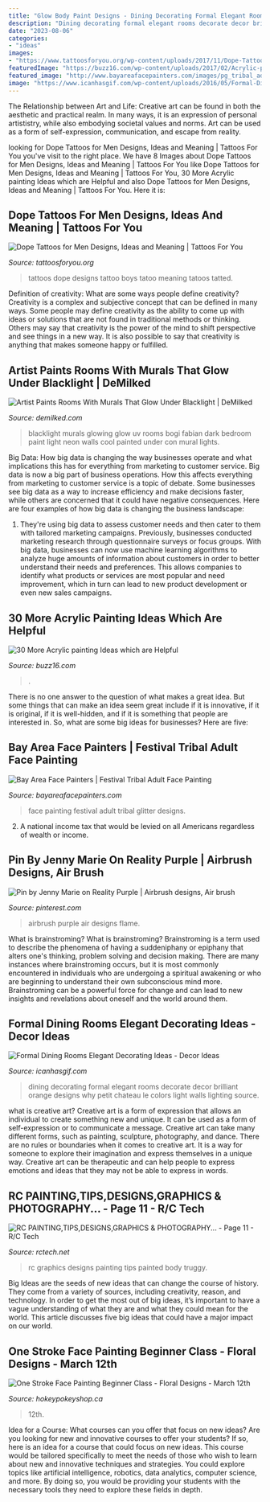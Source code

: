 ```yaml
---
title: "Glow Body Paint Designs - Dining Decorating Formal Elegant Rooms Decorate Decor Brilliant Orange Designs Why Petit Chateau Le Colors Light Walls Lighting Source"
description: "Dining decorating formal elegant rooms decorate decor brilliant orange designs why petit chateau le colors light walls lighting source"
date: "2023-08-06"
categories:
- "ideas"
images:
- "https://www.tattoosforyou.org/wp-content/uploads/2017/11/Dope-Tattoos-for-Men-Images.jpg"
featuredImage: "https://buzz16.com/wp-content/uploads/2017/02/Acrylic-painting-Ideas-9.jpg"
featured_image: "http://www.bayareafacepainters.com/images/pg_tribal_adult_face_painting/Lisa-Festival-Rainbow-Head.jpg"
image: "https://www.icanhasgif.com/wp-content/uploads/2016/05/Formal-Dining-Rooms-Elegant-Decorating-Ideas.jpg"
---
```



The Relationship between Art and Life:
Creative art can be found in both the aesthetic and practical realm. In many ways, it is an expression of personal artististry, while also embodying societal values and norms. Art can be used as a form of self-expression, communication, and escape from reality.

	

		
looking for Dope Tattoos for Men Designs, Ideas and Meaning | Tattoos For You you've visit to the right place. We have 8 Images about Dope Tattoos for Men Designs, Ideas and Meaning | Tattoos For You like Dope Tattoos for Men Designs, Ideas and Meaning | Tattoos For You, 30 More Acrylic painting Ideas which are Helpful and also Dope Tattoos for Men Designs, Ideas and Meaning | Tattoos For You. Here it is:
		
    
## Dope Tattoos For Men Designs, Ideas And Meaning | Tattoos For You

<img loading=lazy src="https://www.tattoosforyou.org/wp-content/uploads/2017/11/Dope-Tattoos-for-Men-Images.jpg" onerror="this.onerror=null;this.src='https://tse1.mm.bing.net/th?id=OIP.YUhC_QTEqJrOiJs4aFR7UAHaLF&amp;pid=15.1';" alt="Dope Tattoos for Men Designs, Ideas and Meaning | Tattoos For You">

_Source: tattoosforyou.org_

>tattoos dope designs tattoo boys tatoo meaning tatoos tatted. 

	

Definition of creativity: What are some ways people define creativity?
Creativity is a complex and subjective concept that can be defined in many ways. Some people may define creativity as the ability to come up with ideas or solutions that are not found in traditional methods or thinking. Others may say that creativity is the power of the mind to shift perspective and see things in a new way. It is also possible to say that creativity is anything that makes someone happy or fulfilled.

    
## Artist Paints Rooms With Murals That Glow Under Blacklight | DeMilked

<img loading=lazy src="https://www.demilked.com/magazine/wp-content/uploads/2015/01/glowing-murals-uv-blacklight-art-bogi-fabian-11.jpg" onerror="this.onerror=null;this.src='https://tse3.mm.bing.net/th?id=OIP.gD3TrB_iRbKWz88u5cvplgHaE9&amp;pid=15.1';" alt="Artist Paints Rooms With Murals That Glow Under Blacklight | DeMilked">

_Source: demilked.com_

>blacklight murals glowing glow uv rooms bogi fabian dark bedroom paint light neon walls cool painted under con mural lights. 

	

Big Data: How big data is changing the way businesses operate and what implications this has for everything from marketing to customer service.
Big data is now a big part of business operations. How this affects everything from marketing to customer service is a topic of debate. Some businesses see big data as a way to increase efficiency and make decisions faster, while others are concerned that it could have negative consequences. Here are four examples of how big data is changing the business landscape:
1) They're using big data to assess customer needs and then cater to them with tailored marketing campaigns. Previously, businesses conducted marketing research through questionnaire surveys or focus groups. With big data, businesses can now use machine learning algorithms to analyze huge amounts of information about customers in order to better understand their needs and preferences. This allows companies to identify what products or services are most popular and need improvement, which in turn can lead to new product development or even new sales campaigns.

    
## 30 More Acrylic Painting Ideas Which Are Helpful

<img loading=lazy src="https://buzz16.com/wp-content/uploads/2017/02/Acrylic-painting-Ideas-9.jpg" onerror="this.onerror=null;this.src='https://tse4.mm.bing.net/th?id=OIP.SRBIAPfmmNVfqVZ29r1xjwHaJ4&amp;pid=15.1';" alt="30 More Acrylic painting Ideas which are Helpful">

_Source: buzz16.com_

>. 

	

There is no one answer to the question of what makes a great idea. But some things that can make an idea seem great include if it is innovative, if it is original, if it is well-hidden, and if it is something that people are interested in.  So, what are some big ideas for businesses? Here are five: 

    
## Bay Area Face Painters | Festival Tribal Adult Face Painting

<img loading=lazy src="http://www.bayareafacepainters.com/images/pg_tribal_adult_face_painting/Lisa-Festival-Rainbow-Head.jpg" onerror="this.onerror=null;this.src='https://tse2.mm.bing.net/th?id=OIP.U_ylD6RRCgo8UO1AGmr9IQAAAA&amp;pid=15.1';" alt="Bay Area Face Painters | Festival Tribal Adult Face Painting">

_Source: bayareafacepainters.com_

>face painting festival adult tribal glitter designs. 

	

2. A national income tax that would be levied on all Americans regardless of wealth or income.

    
## Pin By Jenny Marie On Reality Purple | Airbrush Designs, Air Brush

<img loading=lazy src="https://i.pinimg.com/736x/e4/d9/47/e4d947bdc66bc5ff1bb6f8039a1da82c--sun-light-airbrush-art.jpg" onerror="this.onerror=null;this.src='https://tse2.mm.bing.net/th?id=OIP.U_7mVjdMjFzInfQ5pzk0WQHaKH&amp;pid=15.1';" alt="Pin by Jenny Marie on Reality Purple | Airbrush designs, Air brush">

_Source: pinterest.com_

>airbrush purple air designs flame. 

	

What is brainstroming?
What is brainstroming? Brainstroming is a term used to describe the phenomena of having a suddeniphany or epiphany that alters one's thinking, problem solving and decision making. There are many instances where brainstroming occurs, but it is most commonly encountered in individuals who are undergoing a spiritual awakening or who are beginning to understand their own subconscious mind more. Brainstroming can be a powerful force for change and can lead to new insights and revelations about oneself and the world around them.

    
## Formal Dining Rooms Elegant Decorating Ideas - Decor Ideas

<img loading=lazy src="https://www.icanhasgif.com/wp-content/uploads/2016/05/Formal-Dining-Rooms-Elegant-Decorating-Ideas.jpg" onerror="this.onerror=null;this.src='https://tse3.mm.bing.net/th?id=OIP.TMYJ8L2a-JpxY7DFikuTVAHaE_&amp;pid=15.1';" alt="Formal Dining Rooms Elegant Decorating Ideas - Decor Ideas">

_Source: icanhasgif.com_

>dining decorating formal elegant rooms decorate decor brilliant orange designs why petit chateau le colors light walls lighting source. 

	

what is creative art?
Creative art is a form of expression that allows an individual to create something new and unique. It can be used as a form of self-expression or to communicate a message. Creative art can take many different forms, such as painting, sculpture, photography, and dance.
There are no rules or boundaries when it comes to creative art. It is a way for someone to explore their imagination and express themselves in a unique way. Creative art can be therapeutic and can help people to express emotions and ideas that they may not be able to express in words.

    
## RC PAINTING,TIPS,DESIGNS,GRAPHICS &amp; PHOTOGRAPHY... - Page 11 - R/C Tech

<img loading=lazy src="https://www.rctech.net/forum/attachments/manila-racers/835251d1321553487-rc-painting-tips-designs-graphics-photography-p1220498.jpg" onerror="this.onerror=null;this.src='https://tse2.mm.bing.net/th?id=OIP.jWNm_8XT8LI-Q4d2GK8BbwHaFj&amp;pid=15.1';" alt="RC PAINTING,TIPS,DESIGNS,GRAPHICS &amp; PHOTOGRAPHY... - Page 11 - R/C Tech">

_Source: rctech.net_

>rc graphics designs painting tips painted body truggy. 

	

Big Ideas are the seeds of new ideas that can change the course of history. They come from a variety of sources, including creativity, reason, and technology. In order to get the most out of big ideas, it’s important to have a vague understanding of what they are and what they could mean for the world. This article discusses five big ideas that could have a major impact on our world.

    
## One Stroke Face Painting Beginner Class - Floral Designs - March 12th

<img loading=lazy src="https://hokeypokeyshop.ca/images/thumbs/0016529_one-stroke-face-painting-beginner-class-floral-designs-march-12th-2020.jpeg" onerror="this.onerror=null;this.src='https://tse2.mm.bing.net/th?id=OIP.mOy1n6XmdFJocSXgxiHDDAHaHa&amp;pid=15.1';" alt="One Stroke Face Painting Beginner Class - Floral Designs - March 12th">

_Source: hokeypokeyshop.ca_

>12th. 

	

Idea for a Course: What courses can you offer that focus on new ideas?
Are you looking for new and innovative courses to offer your students? If so, here is an idea for a course that could focus on new ideas. This course would be tailored specifically to meet the needs of those who wish to learn about new and innovative techniques and strategies. You could explore topics like artificial intelligence, robotics, data analytics, computer science, and more. By doing so, you would be providing your students with the necessary tools they need to explore these fields in depth.

